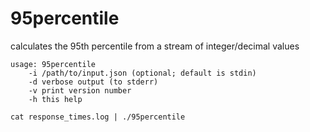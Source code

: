 95percentile
============

calculates the 95th percentile from a stream of integer/decimal values

    usage: 95percentile
        -i /path/to/input.json (optional; default is stdin)
        -d verbose output (to stderr)
        -v print version number
        -h this help

    cat response_times.log | ./95percentile

